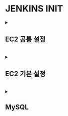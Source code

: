 # JENKINS INIT

<details>
  <summary><h2>EC2 공통 설정</h2></summary>

EC2 생성 기본 설정
---
1. EC2 LINUX(프리티어) 생성
2. 탄력적 IP 연결
3. SSH 연결
4. 보안규칙 설정( 8080 or 9090 열기)

<br>


> 참고 : root 계정 전환(명령어에서 제일 앞 sudo 빼고 작성)
```
  sudo su
```

<br>

TIMEZONE설정
---
```
  sudo rm /etc/localtime
  sudo ln -s /usr/share/zoneinfo/Asia/Seoul /etc/localtime
```

<br>

SWAP 설정 
---
> 스왑 파일 생성하기
```
  sudo dd if=/dev/zero of=/swapfile bs=128M count=16
```

<br>

> 스왑 파일에 대한 일기 쓰기 권한 업데이트하기
```
  sudo chmod 600 /swapfile
```

<br>

> Linux 스왑 영역 설정하기
```
  sudo mkswap /swapfile
```

<br>

> 스왑 공간에 스왑 파일을 추가하여 스왑 파일을 즉시 사용할 수 있도록 하기
```
  sudo swapon /swapfile
```

<br>

> 절차가 성공했는지 확인하기
```
  sudo swapon -s
```

<br>

> /etc/fstab 파일을 편집하여 부팅 시 스왑 파일을 활성화하기
```
  파일 열기
  sudo vi /etc/fstab
  
  파일 가장 마지막에 다음을 추가하고 :wq로 저장하고 종료
  /swapfile swap swap defaults 0 0
```

<br>

> free 명령어로 메모리 확인하기
```
  free
```

|-|
|-|
|![스크린샷 2024-06-14 095215](https://github.com/silverywaves/DEPLOY/assets/155939946/232e8a4b-353e-4352-8ba2-653ba2943846)|


</details>

<br>

<details>
  <summary><h2>EC2 기본 설정</h2></summary>


</details>



<br>

<details>
  <summary><h2>MySQL</h2></summary>

[mySQL](https://dev.mysql.com/downloads/)
---
|-|
|-|
|-|

</details>

